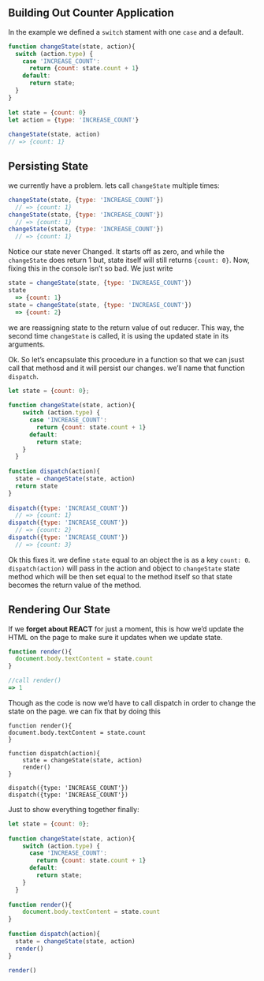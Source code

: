 ## Building Out Counter Application

In the example we defined a `switch` stament with one `case` and a default.

```jsx
function changeState(state, action){
  switch (action.type) {
    case 'INCREASE_COUNT':
      return {count: state.count + 1}
    default:
      return state;
  }
}
 
let state = {count: 0}
let action = {type: 'INCREASE_COUNT'}
 
changeState(state, action)
// => {count: 1}
```

## Persisting State

we currently have a problem. lets call `changeState` multiple times:

```jsx
changeState(state, {type: 'INCREASE_COUNT'})
  // => {count: 1}
changeState(state, {type: 'INCREASE_COUNT'})
  // => {count: 1}
changeState(state, {type: 'INCREASE_COUNT'})
  // => {count: 1}
```

Notice our state never Changed. It starts off as zero, and while the `changeState` does return 1 but, state itself will still returns `{count: 0}`. Now, fixing this in the console isn’t so bad. We just write 

```jsx
state = changeState(state, {type: 'INCREASE_COUNT'})
state
  => {count: 1}
state = changeState(state, {type: 'INCREASE_COUNT'})
  => {count: 2}
```

we are reassigning state to the return value of out reducer. This way, the second time `changeState` is called, it is using the updated state in its arguments.

Ok. So let’s encapsulate this procedure in a function so that we can jsust call that methosd and it will persist our changes. we’ll name that function `dispatch`.

```jsx
let state = {count: 0};
 
function changeState(state, action){
    switch (action.type) {
      case 'INCREASE_COUNT':
        return {count: state.count + 1}
      default:
        return state;
    }
  }
 
function dispatch(action){
  state = changeState(state, action)
  return state
}
 
dispatch({type: 'INCREASE_COUNT'})
  // => {count: 1}
dispatch({type: 'INCREASE_COUNT'})
  // => {count: 2}
dispatch({type: 'INCREASE_COUNT'})
  // => {count: 3}
```

Ok this fixes it. we define  `state` equal to an object the is as a key `count: 0`. `dispatch(action)` will pass in the action and object to `changeState` state method which will be then set equal to the method itself so that state becomes the return value of the method.

## Rendering Our State

If we **forget about REACT** for just a moment, this is how we’d update the HTML  on the page to make sure it updates when we update state.

```jsx
function render(){
  document.body.textContent = state.count
}

//call render()
=> 1
```

Though as the code is now we’d have to call dispatch in order to change the state on the page. we can fix that by doing this

```react
function render(){
document.body.textContent = state.count
}

function dispatch(action){
    state = changeState(state, action)
    render()
}

dispatch({type: 'INCREASE_COUNT'})
dispatch({type: 'INCREASE_COUNT'})
```

Just to show everything together finally:

```jsx
let state = {count: 0};
 
function changeState(state, action){
    switch (action.type) {
      case 'INCREASE_COUNT':
        return {count: state.count + 1}
      default:
        return state;
    }
  }
 
function render(){
    document.body.textContent = state.count
}
 
function dispatch(action){
  state = changeState(state, action)
  render()
}
 
render()
```

